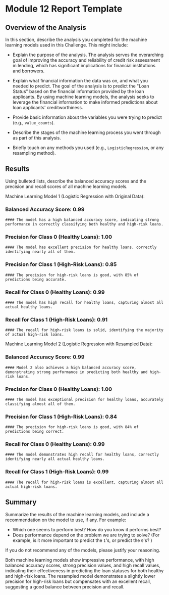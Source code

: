 # Module 12 Report Template

## Overview of the Analysis

In this section, describe the analysis you completed for the machine learning models used in this Challenge. This might include:

* Explain the purpose of the analysis.
The analysis serves the overarching goal of improving the accuracy and reliability of credit risk assessment in lending, which has significant implications for financial institutions and borrowers.

* Explain what financial information the data was on, and what you needed to predict.
The goal of the analysis is to predict the "Loan Status" based on the financial information provided by the loan applicants. By using machine learning models, the analysis seeks to leverage the financial information to make informed predictions about loan applicants' creditworthiness.

* Provide basic information about the variables you were trying to predict (e.g., `value_counts`).
* Describe the stages of the machine learning process you went through as part of this analysis.
* Briefly touch on any methods you used (e.g., `LogisticRegression`, or any resampling method).

## Results

Using bulleted lists, describe the balanced accuracy scores and the precision and recall scores of all machine learning models.

Machine Learning Model 1 (Logistic Regression with Original Data):

### Balanced Accuracy Score: 0.99
    #### The model has a high balanced accuracy score, indicating strong performance in correctly classifying both healthy and high-risk loans.
### Precision for Class 0 (Healthy Loans): 1.00
    #### The model has excellent precision for healthy loans, correctly identifying nearly all of them.
### Precision for Class 1 (High-Risk Loans): 0.85
    #### The precision for high-risk loans is good, with 85% of predictions being accurate.
### Recall for Class 0 (Healthy Loans): 0.99
    #### The model has high recall for healthy loans, capturing almost all actual healthy loans.
### Recall for Class 1 (High-Risk Loans): 0.91
    #### The recall for high-risk loans is solid, identifying the majority of actual high-risk loans.



Machine Learning Model 2 (Logistic Regression with Resampled Data):

### Balanced Accuracy Score: 0.99
    #### Model 2 also achieves a high balanced accuracy score, demonstrating strong performance in predicting both healthy and high-risk loans.
### Precision for Class 0 (Healthy Loans): 1.00
    #### The model has exceptional precision for healthy loans, accurately classifying almost all of them.
### Precision for Class 1 (High-Risk Loans): 0.84
    #### The precision for high-risk loans is good, with 84% of predictions being correct.
### Recall for Class 0 (Healthy Loans): 0.99
    #### The model demonstrates high recall for healthy loans, correctly identifying nearly all actual healthy loans.
### Recall for Class 1 (High-Risk Loans): 0.99
    #### The recall for high-risk loans is excellent, capturing almost all actual high-risk loans.

## Summary

Summarize the results of the machine learning models, and include a recommendation on the model to use, if any. For example:
* Which one seems to perform best? How do you know it performs best?
* Does performance depend on the problem we are trying to solve? (For example, is it more important to predict the `1`'s, or predict the `0`'s? )

If you do not recommend any of the models, please justify your reasoning.

Both machine learning models show impressive performance, with high balanced accuracy scores, strong precision values, and high recall values, indicating their effectiveness in predicting the loan statuses for both healthy and high-risk loans. The resampled model demonstrates a slightly lower precision for high-risk loans but compensates with an excellent recall, suggesting a good balance between precision and recall.
